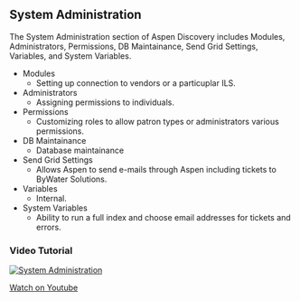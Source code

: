 ## System Administration

The System Administration section of Aspen Discovery includes Modules, Administrators, Permissions, DB Maintainance, Send Grid Settings, Variables, and System Variables.

- Modules
  - Setting up connection to vendors or a particuplar ILS.
- Administrators
  - Assigning permissions to individuals.
- Permissions
  - Customizing roles to allow patron types or administrators various permissions.
- DB Maintainance
  - Database maintainance
- Send Grid Settings
  - Allows Aspen to send e-mails through Aspen including tickets to ByWater Solutions.
- Variables
  - Internal.
- System Variables
  - Ability to run a full index and choose email addresses for tickets and errors.


### Video Tutorial

[![System Administration](/manual/images/System-Admin-System-Reports.jpg)](https://youtu.be/yfmmSB7J_s4)

[Watch on Youtube](https://youtu.be/yfmmSB7J_s4)
